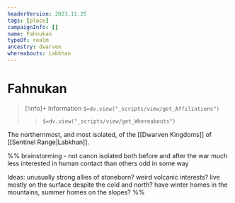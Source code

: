 ```yaml
---
headerVersion: 2023.11.25
tags: [place]
campaignInfo: []
name: Fahnukan
typeOf: realm
ancestry: dwarven
whereabouts: Labkhan
---
```

# Fahnukan
>[!info]+ Information
> `$=dv.view("_scripts/view/get_Affiliations")`
>> `$=dv.view("_scripts/view/get_Whereabouts")`

The northernmost, and most isolated, of the [[Dwarven Kingdoms]] of [[Sentinel Range|Labkhan]]. 

%% brainstorming - not canon
isolated both before and after the war
much less interested in human contact than others
odd in some way

Ideas:
unusually strong allies of stoneborn?
weird volcanic interests? 
live mostly on the surface despite the cold and north? 
have winter homes in the mountains, summer homes on the slopes?
%%
